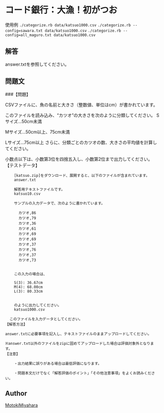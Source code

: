 コード銀行：大漁！初がつお
====

使用例
`./categorize.rb data/katsuo1000.csv`
`./categorize.rb --config=sawara.txt data/katsuo1000.csv`
`./categorize.rb --config=all_maguro.txt data/katsuo1000.csv`

## 解答
answer.txtを参照してください。


## 問題文
###【問題】

CSVファイルに、魚の名前と大きさ（整数値、単位はcm）が書かれています。

このファイルを読み込み、“カツオ”の大きさを次のように分類してください。
Sサイズ…50cm未満

Mサイズ…50cm以上、75cm未満

Lサイズ…75cm以上
さらに、分類ごとのカツオの数、大きさの平均値を計算してください。

小数点以下は、小数第3位を四捨五入し、小数第2位まで出力してください。
    【テストデータ】

        [katsuo.zip]をダウンロード、展開すると、以下のファイルが含まれています。
        answer.txt

        解答用テキストファイルです。
        katsuo10.csv

        サンプルの入力データで、次のように書かれています。

          カツオ,86
          カツオ,79
          カツオ,36
          カツオ,61
          カツオ,69
          カツオ,69
          カツオ,37
          カツオ,76
          カツオ,37
          カツオ,73


        この入力の場合は、

        S(3): 36.67cm
        M(4): 68.00cm
        L(3): 80.33cm


        のように出力してください。
        katsuo1000.csv

      このファイルを入力データとしてください。
    【解答方法】

    answer.txtに必要事項を記入し、テキストファイルのままアップロードしてください。

    ※answer.txt以外のファイルをzipに固めてアップロードした場合は評価対象外となります。
    【注意】

        ・出力結果に誤りがある場合は最低評価になります。

        ・問題本文だけでなく「解答評価のポイント」「その他注意事項」をよくお読みください。


## Author
[MotokiMiyahara](https://github.com/MotokiMiyahara/)


